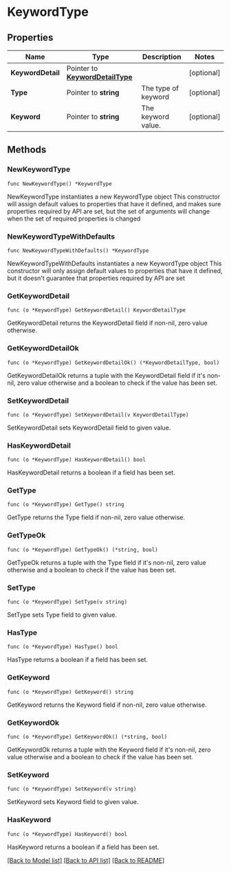 # KeywordType

## Properties

Name | Type | Description | Notes
------------ | ------------- | ------------- | -------------
**KeywordDetail** | Pointer to [**KeywordDetailType**](KeywordDetailType.md) |  | [optional] 
**Type** | Pointer to **string** | The type of keyword | [optional] 
**Keyword** | Pointer to **string** | The keyword value. | [optional] 

## Methods

### NewKeywordType

`func NewKeywordType() *KeywordType`

NewKeywordType instantiates a new KeywordType object
This constructor will assign default values to properties that have it defined,
and makes sure properties required by API are set, but the set of arguments
will change when the set of required properties is changed

### NewKeywordTypeWithDefaults

`func NewKeywordTypeWithDefaults() *KeywordType`

NewKeywordTypeWithDefaults instantiates a new KeywordType object
This constructor will only assign default values to properties that have it defined,
but it doesn't guarantee that properties required by API are set

### GetKeywordDetail

`func (o *KeywordType) GetKeywordDetail() KeywordDetailType`

GetKeywordDetail returns the KeywordDetail field if non-nil, zero value otherwise.

### GetKeywordDetailOk

`func (o *KeywordType) GetKeywordDetailOk() (*KeywordDetailType, bool)`

GetKeywordDetailOk returns a tuple with the KeywordDetail field if it's non-nil, zero value otherwise
and a boolean to check if the value has been set.

### SetKeywordDetail

`func (o *KeywordType) SetKeywordDetail(v KeywordDetailType)`

SetKeywordDetail sets KeywordDetail field to given value.

### HasKeywordDetail

`func (o *KeywordType) HasKeywordDetail() bool`

HasKeywordDetail returns a boolean if a field has been set.

### GetType

`func (o *KeywordType) GetType() string`

GetType returns the Type field if non-nil, zero value otherwise.

### GetTypeOk

`func (o *KeywordType) GetTypeOk() (*string, bool)`

GetTypeOk returns a tuple with the Type field if it's non-nil, zero value otherwise
and a boolean to check if the value has been set.

### SetType

`func (o *KeywordType) SetType(v string)`

SetType sets Type field to given value.

### HasType

`func (o *KeywordType) HasType() bool`

HasType returns a boolean if a field has been set.

### GetKeyword

`func (o *KeywordType) GetKeyword() string`

GetKeyword returns the Keyword field if non-nil, zero value otherwise.

### GetKeywordOk

`func (o *KeywordType) GetKeywordOk() (*string, bool)`

GetKeywordOk returns a tuple with the Keyword field if it's non-nil, zero value otherwise
and a boolean to check if the value has been set.

### SetKeyword

`func (o *KeywordType) SetKeyword(v string)`

SetKeyword sets Keyword field to given value.

### HasKeyword

`func (o *KeywordType) HasKeyword() bool`

HasKeyword returns a boolean if a field has been set.


[[Back to Model list]](../README.md#documentation-for-models) [[Back to API list]](../README.md#documentation-for-api-endpoints) [[Back to README]](../README.md)


